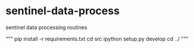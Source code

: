 # sentinel-data-process
sentinel data processing routines

"""
pip install -r requirements.txt
cd src
ipython setup.py develop
cd ../
"""
